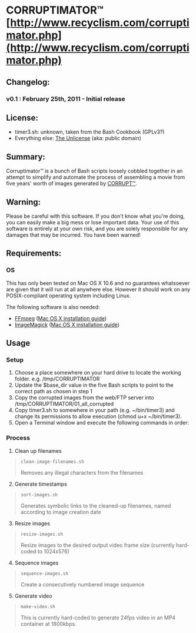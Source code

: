 #  CORRUPTIMATOR&trade; [http://www.recyclism.com/corruptimator.php](http://www.recyclism.com/corruptimator.php)

## Changelog:

### v0.1 : February 25th, 2011 - Initial release

## License:

* timer3.sh: unknown, taken from the Bash Cookbook (GPLv3?)
* Everything else: [The Unlicense](http://unlicense.org) (aka: public domain)

## Summary:

Corruptimator&trade; is a bunch of Bash scripts loosely cobbled together in an attempt
to simplify and automate the process of assembling a movie from five years' worth
of images generated by [CORRUPT&trade;](http://corrupt.recyclism.com).

## Warning:

Please be careful with this software. If you don't know what you're doing, you can
easily make a big mess or lose important data. Your use of this software is
entirely at your own risk, and you are solely responsible for any damages that
may be incurred. You have been warned!

## Requirements:

### OS 

This has only been tested on Mac OS X 10.6 and no guarantees whatsoever are given that it will run at all anywhere else. However it should work on any POSIX-compliant operating system including Linux.

The following software is also needed:

* [FFmpeg](http://www.ffmpeg.org) ([Mac OS X installation guide](http://stephenjungels.com/jungels.net/articles/ffmpeg-howto.html))
* [ImageMagick](http://www.imagemagick.org) ([Mac OS X installation guide](http://matschaffer.com/2009/05/installing-imagemagick-on-os-x-leopard/))

## Usage 

### Setup
1. Choose a place somewhere on your hard drive to locate the working folder. e.g. /tmp/CORRUPTIMATOR
2. Update the $base_dir value in the five Bash scripts to point to the correct path as chosen in step 1
3. Copy the corrupted images from the web/FTP server into
   /tmp/CORRUPTIMATOR/01_all_corrupted
4. Copy timer3.sh to somewhere in your path (e.g. ~/bin/timer3) and change its permissions to allow execution (chmod u+x ~/bin/timer3). 
5. Open a Terminal window and execute the following commands in order:

### Process 
1. Clean up filenames  
> <pre><code>clean-image-filenames.sh</code></pre>  
> Removes any illegal characters from the filenames  
2. Generate timestamps  
> <pre><code>sort-images.sh</code></pre>  
> Generates symbolic links to the cleaned-up filenames, named according to image creation date  
3. Resize images  
> <pre><code>resize-images.sh</code></pre>  
> Resize images to the desired output video frame size (currently hard-coded to 1024x576)  
4. Sequence images  
> <pre><code>sequence-images.sh</code></pre>  
> Create a consecutively numbered image sequence  
5. Generate video  
> <pre><code>make-video.sh</code></pre>  
> This is currently hard-coded to generate 24fps video in an MP4 container at 1800kbps.  

